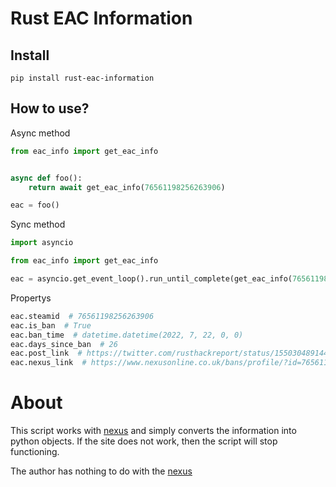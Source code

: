 # Rust EAC Information 
## Install 
```
pip install rust-eac-information
```

## How to use?
Async method
```python
from eac_info import get_eac_info


async def foo():
    return await get_eac_info(76561198256263906)

eac = foo()
```

Sync method
```python
import asyncio

from eac_info import get_eac_info

eac = asyncio.get_event_loop().run_until_complete(get_eac_info(76561198256263906))
```

Propertys
```python
eac.steamid  # 76561198256263906
eac.is_ban  # True
eac.ban_time  # datetime.datetime(2022, 7, 22, 0, 0)
eac.days_since_ban  # 26
eac.post_link  # https://twitter.com/rusthackreport/status/1550304891448557569?ref_src=twsrc%5Etfw
eac.nexus_link  # https://www.nexusonline.co.uk/bans/profile/?id=76561198256263906
```

# About
This script works with [nexus](https://www.nexusonline.co.uk/bans/) and simply converts the information into python objects. If the site does not work, then the script will stop functioning.

The author has nothing to do with the [nexus](https://www.nexusonline.co.uk/bans/)


